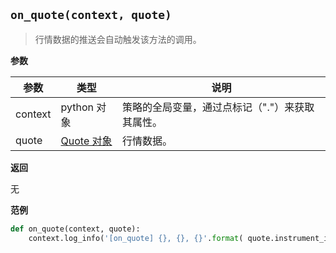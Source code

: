 ## `on_quote(context, quote)`

> 行情数据的推送会自动触发该方法的调用。

**参数**

| 参数    | 类型        | 说明                                            |
| ------- | ----------- | ----------------------------------------------- |
| context | python 对象 | 策略的全局变量，通过点标记（"."）来获取其属性。 |
| quote   | [Quote 对象](/data_struct/Quote.md/#Quote)  | 行情数据。                                      |

**返回**

无

**范例**

```python
def on_quote(context, quote):
    context.log_info('[on_quote] {}, {}, {}'.format( quote.instrument_id, quote.last_price, quote.volume))
```

## 
